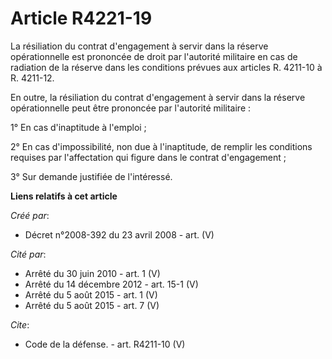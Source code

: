 # Article R4221-19

La résiliation du contrat d'engagement à servir dans la réserve opérationnelle est prononcée de droit par l'autorité
militaire en cas de radiation de la réserve dans les conditions prévues aux articles R. 4211-10 à R. 4211-12.

En outre, la résiliation du contrat d'engagement à servir dans la réserve opérationnelle peut être prononcée par l'autorité
militaire : 

1° En cas d'inaptitude à l'emploi ; 

2° En cas d'impossibilité, non due à l'inaptitude, de remplir les conditions requises par l'affectation qui figure dans le
contrat d'engagement ; 

3° Sur demande justifiée de l'intéressé.

**Liens relatifs à cet article**

_Créé par_:

  - Décret n°2008-392 du 23 avril 2008 - art. (V)

_Cité par_:

  - Arrêté du 30 juin 2010 - art. 1 (V)
  - Arrêté du 14 décembre 2012 - art. 15-1 (V)
  - Arrêté du 5 août 2015 - art. 1 (V)
  - Arrêté du 5 août 2015 - art. 7 (V)

_Cite_:

  - Code de la défense. - art. R4211-10 (V)
